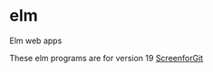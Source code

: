 # elm
Elm web apps

These elm programs are for version 19
[ScreenforGit](https://user-images.githubusercontent.com/66427446/179706165-44a5882a-3158-4172-ac6a-e152ccc2327b.png)



